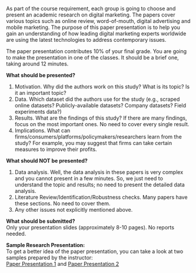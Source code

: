 As part of the course requirement, each group is going to choose and present an academic research on digital marketing. The papers cover various topics such as online review, word-of-mouth, digital advertising and mobile marketing. The purpose of this paper presentation is to help you gain an understanding of how leading digital marketing experts worldwide are using the latest technologies to address contemporary issues.       

The paper presentation contributes 10% of your final grade. You are going to make the presentation in one of the classes. It should be a brief one, taking around 12 minutes.     

**What should be presented?**  
1.	Motivation. Why did the authors work on this study? What is its topic? Is it an important topic?    
2.	Data. Which dataset did the authors use for the study (e.g., scraped online datasets? Publicly-available datasets? Company datasets? Field experiments data?)        
3.	Results. What are the findings of this study? If there are many findings, focus on the most important ones. No need to cover every single result.    
4.	Implications. What can firms/consumers/platforms/policymakers/researchers learn from the study? For example, you may suggest that firms can take certain measures to improve their profits.        

**What should NOT be presented?**  
1.	Data analysis. Well, the data analysis in these papers is very complex and you cannot present in a few minutes. So, we just need to understand the topic and results; no need to present the detailed data analysis.     
2.	Literature Review/Identification/Robustness checks. Many papers have these sections. No need to cover them.     
3.	Any other issues not explicitly mentioned above.     

**What should be submitted?**    
Only your presentation slides (approximately 8-10 pages). No reports needed.     

**Sample Research Presentation:**    
To get a better idea of the paper presentation, you can take a look at two samples prepared by the instructor:    
[Paper Presentation 1](https://ximarketing.github.io/class/teachingfiles/Park_Shin_Xie.pdf) and  [Paper Presentation 2](https://ximarketing.github.io/class/teachingfiles/Andrews_et_al.pdf)      

